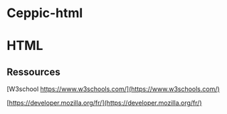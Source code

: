 # Ceppic-html
# HTML

## Ressources

[W3school https://www.w3schools.com/](https://www.w3schools.com/)

[https://developer.mozilla.org/fr/](https://developer.mozilla.org/fr/)


